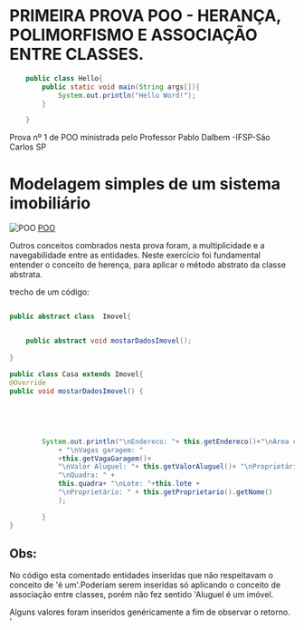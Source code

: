 # PRIMEIRA PROVA POO - HERANÇA, POLIMORFISMO E ASSOCIAÇÃO ENTRE CLASSES.


```` java
    public class Hello{
        public static void main(String args[]){
            System.out.println("Hello Word!");
        }

    }           
````
Prova nº 1  de POO ministrada pelo Professor Pablo Dalbem -IFSP-São Carlos SP


# Modelagem simples de um sistema imobiliário

![POO](/home/rsval-security/Imagens/modelagem_Prova_POO.png)
[POO](https://drive.google.com/file/d/1t04psWjL2dtKGUodOuHXRSHZ1HJHTaq2/view?usp=sharing)

Outros conceitos combrados nesta prova foram, a multiplicidade e a navegabilidade entre as 
entidades. Neste exercício foi fundamental entender o conceito de herença, 
para aplicar o método abstrato da classe abstrata.

trecho de um código:

````java

public abstract class  Imovel{


    public abstract void mostarDadosImovel();
    
}

public class Casa extends Imovel{
@Override
public void mostarDadosImovel() {
    
    
    
    
    
        System.out.println("\nEndereco: "+ this.getEndereco()+"\nÁrea construida: " +this.getAreaConstruida()
            + "\nVagas garagem: "
            +this.getVagaGaragem()+
            "\nValor Aluguel: "+ this.getValorAluguel()+ "\nProprietário: "+this.getProprietario().getNome()+
            "\nQuadra: " +
            this.quadra+ "\nLote: "+this.lote +
            "\nProprietário: " + this.getProprietario().getNome()
            );

        }
}
```` 

## Obs:

No código esta comentado entidades inseridas que não respeitavam o conceito de
'é um'.Poderiam serem inseridas só aplicando o conceito de associação entre classes,
porém não fez sentido 'Aluguel é um imóvel.

Alguns valores foram inseridos genéricamente a fim de observar o retorno.
'



